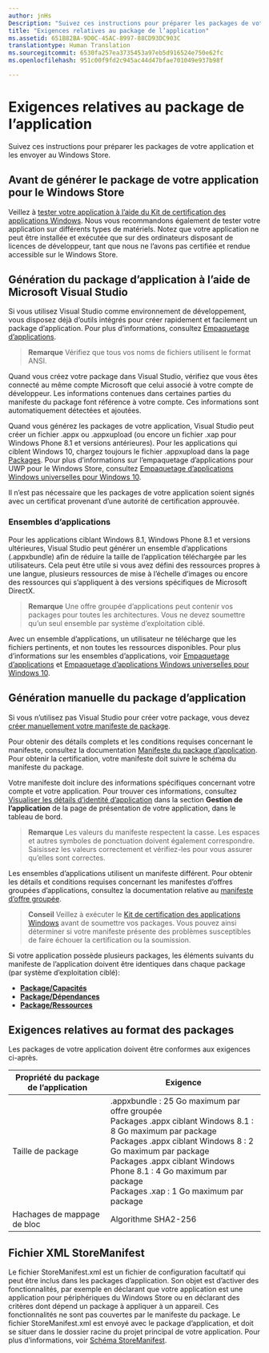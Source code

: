 ```yaml
---
author: jnHs
Description: "Suivez ces instructions pour préparer les packages de votre application et les envoyer au Windows Store."
title: "Exigences relatives au package de l’application"
ms.assetid: 651B82BA-9D0C-45AC-8997-88CD93DC903C
translationtype: Human Translation
ms.sourcegitcommit: 6530fa257ea3735453a97eb5d916524e750e62fc
ms.openlocfilehash: 951c00f9fd2c945ac44d47bfae701049e937b98f

---
```


# Exigences relatives au package de l’application

Suivez ces instructions pour préparer les packages de votre application et les envoyer au Windows Store.

## Avant de générer le package de votre application pour le Windows Store

Veillez à [tester votre application à l’aide du Kit de certification des applications Windows](https://msdn.microsoft.com/library/windows/apps/mt186449). Nous vous recommandons également de tester votre application sur différents types de matériels. Notez que votre application ne peut être installée et exécutée que sur des ordinateurs disposant de licences de développeur, tant que nous ne l’avons pas certifiée et rendue accessible sur le Windows Store.

## Génération du package d’application à l’aide de Microsoft Visual Studio

Si vous utilisez Visual Studio comme environnement de développement, vous disposez déjà d’outils intégrés pour créer rapidement et facilement un package d’application. Pour plus d’informations, consultez [Empaquetage d’applications](https://msdn.microsoft.com/library/windows/apps/mt270969).

> **Remarque** Vérifiez que tous vos noms de fichiers utilisent le format ANSI. 


Quand vous créez votre package dans Visual Studio, vérifiez que vous êtes connecté au même compte Microsoft que celui associé à votre compte de développeur. Les informations contenues dans certaines parties du manifeste du package font référence à votre compte. Ces informations sont automatiquement détectées et ajoutées.

Quand vous générez les packages de votre application, Visual Studio peut créer un fichier .appx ou .appxupload (ou encore un fichier .xap pour Windows Phone 8.1 et versions antérieures). Pour les applications qui ciblent Windows 10, chargez toujours le fichier .appxupload dans la page [Packages](upload-app-packages.md). Pour plus d’informations sur l’empaquetage d’applications pour UWP pour le Windows Store, consultez [Empaquetage d’applications Windows universelles pour Windows 10](http://go.microsoft.com/fwlink/p/?LinkId=620193 ).

Il n’est pas nécessaire que les packages de votre application soient signés avec un certificat provenant d’une autorité de certification approuvée.

### Ensembles d’applications

Pour les applications ciblant Windows 8.1, Windows Phone 8.1 et versions ultérieures, Visual Studio peut générer un ensemble d’applications (.appxbundle) afin de réduire la taille de l’application téléchargée par les utilisateurs. Cela peut être utile si vous avez défini des ressources propres à une langue, plusieurs ressources de mise à l’échelle d’images ou encore des ressources qui s’appliquent à des versions spécifiques de Microsoft DirectX.

> **Remarque** Une offre groupée d’applications peut contenir vos packages pour toutes les architectures. Vous ne devez soumettre qu’un seul ensemble par système d’exploitation ciblé.


Avec un ensemble d’applications, un utilisateur ne télécharge que les fichiers pertinents, et non toutes les ressources disponibles. Pour plus d’informations sur les ensembles d’applications, voir [Empaquetage d’applications](https://msdn.microsoft.com/library/windows/apps/mt270969) et [Empaquetage d’applications Windows universelles pour Windows 10](http://go.microsoft.com/fwlink/p/?LinkId=620193 ).

## Génération manuelle du package d’application

Si vous n’utilisez pas Visual Studio pour créer votre package, vous devez [créer manuellement votre manifeste de package](https://msdn.microsoft.com/library/windows/apps/br211476).

Pour obtenir des détails complets et les conditions requises concernant le manifeste, consultez la documentation [Manifeste du package d’application](https://msdn.microsoft.com/library/windows/apps/br211474). Pour obtenir la certification, votre manifeste doit suivre le schéma du manifeste du package.

Votre manifeste doit inclure des informations spécifiques concernant votre compte et votre application. Pour trouver ces informations, consultez [Visualiser les détails d’identité d’application](view-app-identity-details.md) dans la section **Gestion de l’application** de la page de présentation de votre application, dans le tableau de bord.

> **Remarque** Les valeurs du manifeste respectent la casse. Les espaces et autres symboles de ponctuation doivent également correspondre. Saisissez les valeurs correctement et vérifiez-les pour vous assurer qu’elles sont correctes.


Les ensembles d’applications utilisent un manifeste différent. Pour obtenir les détails et conditions requises concernant les manifestes d’offres groupées d’applications, consultez la documentation relative au [manifeste d’offre groupée](https://msdn.microsoft.com/library/windows/apps/dn263089).

> **Conseil** Veillez à exécuter le [Kit de certification des applications Windows](https://msdn.microsoft.com/library/windows/apps/mt186449) avant de soumettre vos packages. Vous pouvez ainsi déterminer si votre manifeste présente des problèmes susceptibles de faire échouer la certification ou la soumission.


Si votre application possède plusieurs packages, les éléments suivants du manifeste de l’application doivent être identiques dans chaque package (par système d’exploitation ciblé):

-   [**Package/Capacités**](https://msdn.microsoft.com/library/windows/apps/br211422)
-   [**Package/Dépendances**](https://msdn.microsoft.com/library/windows/apps/br211428)
-   [**Package/Ressources**](https://msdn.microsoft.com/library/windows/apps/br211462)

## Exigences relatives au format des packages

Les packages de votre application doivent être conformes aux exigences ci-après.

| Propriété du package de l’application | Exigence                                                          |
|----------------------|----------------------------------------------------------------------|
| Taille de package         | .appxbundle : 25 Go maximum par offre groupée <br>Packages .appx ciblant Windows 8.1 : 8 Go maximum par package <br> Packages .appx ciblant Windows 8 : 2 Go maximum par package <br> Packages .appx ciblant Windows Phone 8.1 : 4 Go maximum par package <br> Packages .xap : 1 Go maximum par package                                                                           |
| Hachages de mappage de bloc     | Algorithme SHA2-256                                                   |
 

## Fichier XML StoreManifest

Le fichier StoreManifest.xml est un fichier de configuration facultatif qui peut être inclus dans les packages d’application. Son objet est d’activer des fonctionnalités, par exemple en déclarant que votre application est une application pour périphériques du Windows Store ou en déclarant des critères dont dépend un package à appliquer à un appareil. Ces fonctionnalités ne sont pas couvertes par le manifeste du package. Le fichier StoreManifest.xml est envoyé avec le package d’application, et doit se situer dans le dossier racine du projet principal de votre application. Pour plus d’informations, voir [Schéma StoreManifest](https://msdn.microsoft.com/library/windows/apps/mt617325).

 

 







<!--HONumber=Jun16_HO4-->


